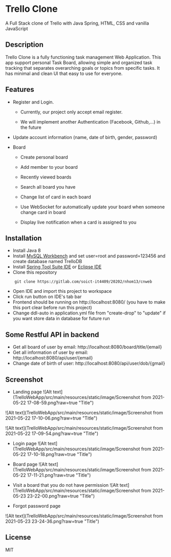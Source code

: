 # Trello Clone
A Full Stack clone of Trello with Java Spring, HTML, CSS and vanilla JavaScript

## Description
Trello Clone is a fully functioning task management Web Application. This app support personal Task Board, allowing simple and organized task tracking that separates overarching goals or topics from specific tasks. It has minimal and clean UI that easy to use for everyone.

## Features
 - Register and Login. 

	- Currently, our project only accept email register. 
 
	- We will implement another Authentication (Facebook, Github,...) in the future
 
 - Update account information (name, date of birth, gender, password)
 
 - Board

	- Create personal board

	- Add member to your board
	
	- Recently viewed boards

	- Search all board you have

	- Change list of card in each board

	- Use WebSocket for automatically update your board when someone change card in board

	- Display live notification when a card is assigned to you

## Installation
 - Install Java 8
 - Install [MySQL Workbench](https://www.mysql.com/products/workbench/) and set user=root and password=123456 and create database named TrelloDB
 - Install [Spring Tool Suite IDE](https://spring.io/tools) or [Eclipse IDE](https://www.eclipse.org/downloads/packages/installer)
 - Clone this repository
```
    git clone https://gitlab.com/soict-it4409/20202/nhom13/cnweb
```
 - Open IDE and import this project to workspace
 - Click run button on IDE's tab bar
 - Frontend should be running on http://localhost:8080/ (you have to make this port clear before run this project)
 - Change ddl-auto in application.yml file from "create-drop" to "update" if you want store data in database for future run

## Some Restful API in backend
 - Get all board of user by email: http://localhost:8080/board/title/{email}
 - Get all information of user by email: http://localhost:8080/api/user/{email}
 - Change date of birth of user: http://localhost:8080/api/user/dob/{gmail}

## Screenshot
 - Landing page
![Alt text](TrelloWebApp/src/main/resources/static/image/Screenshot from 2021-05-22 17-08-59.png?raw=true "Title")

![Alt text](TrelloWebApp/src/main/resources/static/image/Screenshot from 2021-05-22 17-10-06.png?raw=true "Title")

![Alt text](TrelloWebApp/src/main/resources/static/image/Screenshot from 2021-05-22 17-09-54.png?raw=true "Title")
 

 - Login page
![Alt text](TrelloWebApp/src/main/resources/static/image/Screenshot from 2021-05-22 17-10-18.png?raw=true "Title")


 - Board page
![Alt text](TrelloWebApp/src/main/resources/static/image/Screenshot from 2021-05-22 17-11-21.png?raw=true "Title")

 - Visit a board that you do not have permission
![Alt text](TrelloWebApp/src/main/resources/static/image/Screenshot from 2021-05-23 23-22-00.png?raw=true "Title")

 - Forgot password page
 
![Alt text](TrelloWebApp/src/main/resources/static/image/Screenshot from 2021-05-23 23-24-36.png?raw=true "Title")

## License
MIT
